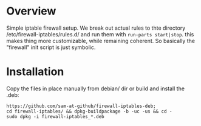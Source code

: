 # Overview
Simple iptable firewall setup. We break out actual rules to thte directory /etc/firewall-iptables/rules.d/ and run them with `run-parts start|stop`. this makes thing more customizable, while remaining coherent. So basically the "firewall" init script is just symbolic.

# Installation
Copy the files in place manually from debian/ dir or build and install the .deb:

    https://github.com/sam-at-github/firewall-iptables-deb;
    cd firewall-iptables/ && dpkg-buildpackage -b -uc -us && cd -
    sudo dpkg -i firewall-iptables_*.deb
